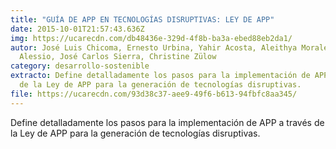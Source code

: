 ```yaml
---
title: "GUÍA DE APP EN TECNOLOGÍAS DISRUPTIVAS: LEY DE APP"
date: 2015-10-01T21:57:43.636Z
img: https://ucarecdn.com/db48436e-329d-4f8b-ba3a-ebed88eb2da1/
autor: José Luis Chicoma, Ernesto Urbina, Yahir Acosta, Aleithya Morales, Sofia
  Alessio, José Carlos Sierra, Christine Zülow
category: desarrollo-sostenible
extracto: Define detalladamente los pasos para la implementación de APP a través
  de la Ley de APP para la generación de tecnologías disruptivas.
file: https://ucarecdn.com/93d38c37-aee9-49f6-b613-94fbfc8aa345/
---
```

<!--StartFragment-->

Define detalladamente los pasos para la implementación de APP a través de la Ley de APP para la generación de tecnologías disruptivas.

<!--EndFragment-->